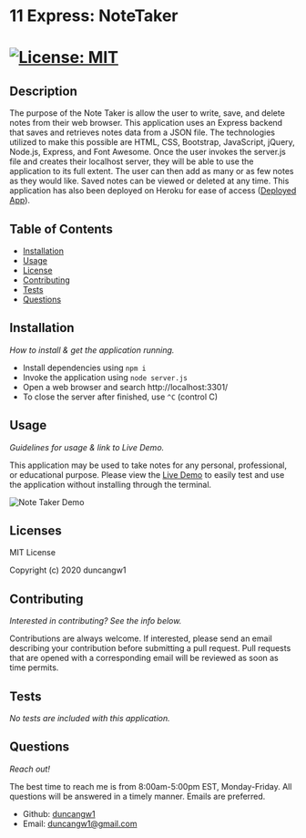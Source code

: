 # 11 Express: NoteTaker

# [![License: MIT](https://img.shields.io/badge/License-MIT-yellow.svg)](https://opensource.org/licenses/MIT)

## Description

The purpose of the Note Taker is allow the user to write, save, and delete notes from their web browser. This application uses an Express backend that saves and retrieves notes data from a JSON file. The technologies utilized to make this possible are HTML, CSS, Bootstrap, JavaScript, jQuery, Node.js, Express, and Font Awesome. Once the user invokes the server.js file and creates their localhost server, they will be able to use the application to its full extent. The user can then add as many or as few notes as they would like. Saved notes can be viewed or deleted at any time. This application has also been deployed on Heroku for ease of access ([Deployed App](https://note-taker88324.herokuapp.com/)).

## Table of Contents

- [Installation](#installation)
- [Usage](#usage)
- [License](#licenses)
- [Contributing](#contributing)
- [Tests](#tests)
- [Questions](#questions)

## Installation

_How to install & get the application running._

- Install dependencies using `npm i`
- Invoke the application using `node server.js`
- Open a web browser and search http://localhost:3301/
- To close the server after finished, use `^C` (control C)

## Usage

_Guidelines for usage & link to Live Demo._

This application may be used to take notes for any personal, professional, or educational purpose. Please view the [Live Demo](https://note-taker88324.herokuapp.com/) to easily test and use the application without installing through the terminal.

![Note Taker Demo](public/assets/images/NoteTaker.gif)

## Licenses

MIT License

Copyright (c) 2020 duncangw1

## Contributing

_Interested in contributing? See the info below._

Contributions are always welcome. If interested, please send an email describing your contribution before submitting a pull request. Pull requests that are opened with a corresponding email will be reviewed as soon as time permits.

## Tests

_No tests are included with this application._

## Questions

_Reach out!_

The best time to reach me is from 8:00am-5:00pm EST, Monday-Friday. All questions will be answered in a timely manner. Emails are preferred.

- Github: [duncangw1](https://github.com/duncangw1)
- Email: duncangw1@gmail.com
